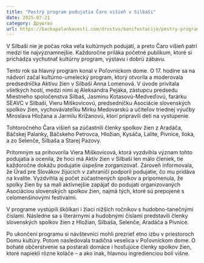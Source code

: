 ```yaml
---
title: "Pestrý program podujatia Čaro višieň v Silbaši"
date: 2025-07-21
category: Друштво
url: https://backapalankavesti.com/drustvo/manifestacije/pestry-program-podujatia-caro-visien-v-silbasi/
---
```


V Silbaši nie je počas roka veľa kultúrnych podujatí, a preto Čaro višieň patrí medzi tie najvýznamnejšie. Každoročne priláka početné publikum, ktoré si prichádza vychutnať kultúrny program, výstavu i dobrú zábavu.

Tento rok sa hlavný program konal v Poľovníckom dome. O 17. hodine sa na nádvorí začal kultúrno-umelecký program, ktorý otvorila a moderovala predsedníčka Aktívu žien v Silbaši Anna Lomenová. V úvode privítala všetkých hostí, medzi nimi aj Aleksandra Pejaka, zástupcu predsedu Miestneho spoločenstva Silbaš, Jasminu Kotasovú-Medveďovú, farárku SEAVC v Silbaši, Vieru Miškovicovú, predsedníčku Asociácie slovenských spolkov žien, vychovávateľku Mirku Medovarskú a učiteľov triednej výučby Miroslava Hložana a Jarmilu Križanovú, ktorí pripravili deti na vystúpenie.

Tohtoročného Čara višieň sa zúčastnili členky spolkov žien z Aradáča, Báčskej Palanky, Báčskeho Petrovca, Hložian, Kysáča, Lalite, Pivnice, Iloka, a zo Selenče, Silbaša a Starej Pazovy.

Prítomným sa prihovorila Viera Miškovicová, ktorá vyzdvihla význam tohto podujatia a ocenila, že hoci má Aktív žien v Silbaši len málo členiek, tie každoročne dokážu podujatie úspešne zorganizovať. Zároveň informovala, že Úrad pre Slovákov žijúcich v zahraničí podporil podujatie, čo mu pridáva na kvalite. Vyzdvihla aj počet zúčastnených spolkov a pripomenula, že spolky žien by sa mali aktívnejšie zapájať do podujatí organizovaných Asociáciou slovenských spolkov žien, najmä tých, ktoré sú prepojené s celomenšinovými festivalmi.

V programe vystúpili škôlkari i žiaci nižších ročníkov s hudobno-tanečnými číslami. Následne sa s literárnymi a hudobnými číslami predstavili členky slovenských spolkov žien z Hložian, Silbaša, Selenče, Aradáča a Pivnice.

Po ukončení programu si návštevníci mohli prezrieť etno izbu v priestoroch Domu kultúry. Potom nasledovala tradičná veselica v Poľovníckom dome. O bohaté občerstvenie sa postarali domáce i hosťujúce členky spolkov žien, ktoré napiekli rôzne koláče – a ako inak, hlavnou ingredienciou boli višne.

